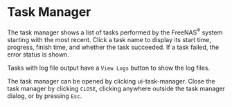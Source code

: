 Task Manager
============

The task manager shows a list of tasks performed by the
FreeNAS<sup>®</sup> system starting with the most recent. Click a task
name to display its start time, progress, finish time, and whether the
task succeeded. If a task failed, the error status is shown.

Tasks with log file output have a `View Logs` button to show the log
files.

The task manager can be opened by clicking ui-task-manager. Close the
task manager by clicking `CLOSE`, clicking anywhere outside the task
manager dialog, or by pressing `Esc`.
